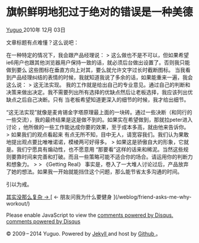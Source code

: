 #  旗帜鲜明地犯过于绝对的错误是一种美德

[ Yuguo ](http://yuguo.us) 2010年 12月 03日

文章标题有点难懂？这么说吧：

在一种特定的情况下，我会跟产品经理说： > 这么做也不是不可以，但如果希望ie6用户也跟其他浏览器用户保持一致的话，就必须后台做出设置了。否则我只能做到要么
这些图标在垂直方向上对其，要么就允许文字过长时截断图标。 当我看到产品经理纠结的表情的时候，我就知道我说了多余的话，如果能重来一遍，我会这么说： >
这无法实现。 我的工作就是给出自己的专业意见。通过自己的判断和决策来做出决定。我不需要列出所有选择的优缺点然后让老板选择，我应该列出优缺点之后自己决断。只有
当老板希望知道更深入的细节的时候，我才给出细节。

“这无法实现”就像是麦肯锡金字塔原理最上面的一块砖。通过一些决断（和同行的一些交流），我的最终结果是这是做不到的。如果实在希望做到，那就拉peter进入讨论
，他所做的一些工作能达成你要的效果，至于成本多高，就由他来告诉你。 > 如果我们的观点看起来
有点无所不知，目中无人，请宽容我们。我们认为果敢地提出观点要比唯唯诺诺，模棱两可好得多。 > 如果这是骄傲自大的形象，它就是。我们宁愿具有煽动性，也不愿意用
“那要看”这样的话来和稀泥。当然这些规则要靠时间来完善和打破。而且一些策略可能不适合你的场合。请运用你的判断力和想象力。 > > 《Getting
Real》 事实是，卷入了一大堆人讨论过后，产品放弃了她的想法。如果我一开始就能挡住这个问题，那么能节省太多沟通的时间。

引以为戒。

[ 其实没那么复杂 → ](/weblog/easy-love/) [ ← 朋友问我为什么要健身 ](/weblog/friend-asks-me-why-
workout/)

Please enable JavaScript to view the [ comments powered by Disqus.
](http://disqus.com/?ref_noscript) [ comments powered by  Disqus
](http://disqus.com)

© 2009 – 2014 Yuguo. Powered by [ Jekyll ](https://github.com/mojombo/jekyll)
and host by [ Github ](https://github.com/yuguo) 。

